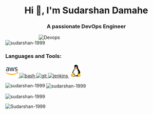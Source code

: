 <h1 align="center">Hi 👋, I'm Sudarshan Damahe</h1>
<h3 align="center">A passionate DevOps Engineer</h3>
<img align="right" alt="Devops" width="400" src="https://miro.medium.com/v2/resize:fit:679/1*DluPjzT_eTUFdzHCI7JBZA.gif"/>
<p align="left"> <img src="https://komarev.com/ghpvc/?username=sudarshan-1999&label=Profile%20views&color=0e75b6&style=flat" alt="sudarshan-1999" /> </p>


<p align="left">
</p>

<h3 align="left">Languages and Tools:</h3>
<p align="left"> <a href="https://aws.amazon.com" target="_blank" rel="noreferrer"> <img src="https://raw.githubusercontent.com/devicons/devicon/master/icons/amazonwebservices/amazonwebservices-original-wordmark.svg" alt="aws" width="40" height="40"/> </a> <a href="https://www.gnu.org/software/bash/" target="_blank" rel="noreferrer"> <img src="https://www.vectorlogo.zone/logos/gnu_bash/gnu_bash-icon.svg" alt="bash" width="40" height="40"/> </a> <a href="https://git-scm.com/" target="_blank" rel="noreferrer"> <img src="https://www.vectorlogo.zone/logos/git-scm/git-scm-icon.svg" alt="git" width="40" height="40"/> </a> <a href="https://www.jenkins.io" target="_blank" rel="noreferrer"> <img src="https://www.vectorlogo.zone/logos/jenkins/jenkins-icon.svg" alt="jenkins" width="40" height="40"/> </a> <a href="https://www.linux.org/" target="_blank" rel="noreferrer"> <img src="https://raw.githubusercontent.com/devicons/devicon/master/icons/linux/linux-original.svg" alt="linux" width="40" height="40"/> </a> </p>

<p><img align="left" src="https://github-readme-stats.vercel.app/api/top-langs?username=sudarshan-1999&show_icons=true&locale=en&layout=compact" alt="sudarshan-1999" /></p>

<p>&nbsp;<img align="center" src="https://github-readme-stats.vercel.app/api?username=sudarshan-1999&show_icons=true&locale=en" alt="sudarshan-1999" /></p>

<p><img align="center" src="https://github-readme-streak-stats.herokuapp.com/?user=sudarshan-1999&" alt="sudarshan-1999" /></p>
<p><img align="centre" src="https://github-readme-activity-graph.vercel.app/graph?username=sudarshan-1999&custom_title=Sudarshan%20Github%20Activity%20Graph%27s&bg_color=0D1117&color=7F3FBF&line=7F3FBF&point=7F3FBF&area_color=FFFFFF&title_color=FFFFFF&area=true"
 alt="Sudarshan-1999"/></p>
